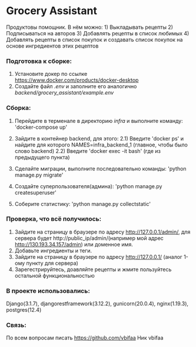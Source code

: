 # Grocery Assistant
Продуктовы помощник. В нём можно:
    1) Выкладывать рецепты
    2) Подписываться на авторов
    3) Добавлять рецепты в список любимых
    4) Добавлять рецепты в список покупок и создавать список покупок на основе ингредиентов этих рецептов


### Подготовка к сборке:
1) Установите докер по ссылке https://www.docker.com/products/docker-desktop
2) Создайте файл  *.env* и заполните его аналогично *backend/grocery_assistant/example.env*


### Сборка:
1) Перейдите в терменале в директорию *infra* и выполните команду:
'docker-compose up'

2) Зайдите в контейнер backend, для этого:
    2.1) Введите 'docker ps' и найдите <CONTAINER ID> для которого NAMES=infra_backend_1 (главное, чтобы было слово backend)
    2.2) Введите 'docker exec -it <CONTAINER ID> bash' (где <CONTAINER ID> из предыдущего пункта)

3) Сделайте миграции, выполните последовательно команды:
'python manage.py migrate'

4) Создайте суперпользователя(админа):
'python manage.py createsuperuser'

5) Соберите статистику:
'python manage.py collectstatic'


### Проверка, что всё получилось:
1) Зайдите на страницу в браузере по адресу http://127.0.0.1/admin/, для сервера будет http://public_ip/admin/(например мой адрес http://130.193.34.157/admin) или доменное имя.
2) Добавьте ингредиенты и теги.
3) Зайдите на страницу в браузере по адресу http://127.0.0.1/ (аналог 1-ому пункту для сервера)
4) Зарегестрируйтесь, доавляйте рецепты и жмите пользуйтесь остальной функциональностью


### В проекте использовались: 
Django(3.1.7), djangorestframework(3.12.2), gunicorn(20.0.4), nginx(1.19.3), postgres(12.4) 
 
 
### Связь: 
По всем вопросам писать https://github.com/vbifaa 
Ник vbifaa 